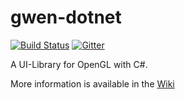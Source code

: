 # gwen-dotnet

[![Build Status](https://travis-ci.org/PowerOfCode/gwen-dotnet.svg)](https://travis-ci.org/PowerOfCode/gwen-dotnet)
[![Gitter](https://badges.gitter.im/PowerOfCode/gwen-dotnet.svg)](https://gitter.im/PowerOfCode/gwen-dotnet?utm_source=badge&utm_medium=badge&utm_campaign=pr-badge)

A UI-Library for OpenGL with C#.

More information is available in the [Wiki](https://github.com/PowerOfCode/gwen-dotnet/wiki/ProjectHome)
